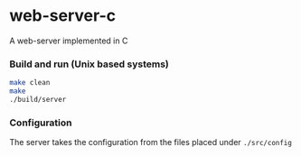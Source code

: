 web-server-c
============

A web-server implemented in C

### Build and run (Unix based systems)

```bash
make clean
make
./build/server
```

### Configuration

The server takes the configuration from the files placed under ```./src/config```

